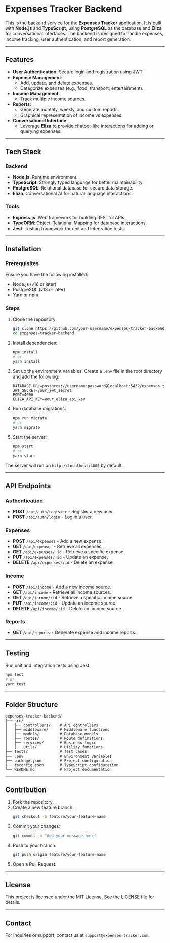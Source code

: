# Expenses Tracker Backend

This is the backend service for the **Expenses Tracker** application. It is built with **Node.js** and **TypeScript**, using **PostgreSQL** as the database and **Eliza** for conversational interfaces. The backend is designed to handle expenses, income tracking, user authentication, and report generation.

---

## Features

- **User Authentication**: Secure login and registration using JWT.
- **Expense Management**:
  - Add, update, and delete expenses.
  - Categorize expenses (e.g., food, transport, entertainment).
- **Income Management**:
  - Track multiple income sources.
- **Reports**:
  - Generate monthly, weekly, and custom reports.
  - Graphical representation of income vs expenses.
- **Conversational Interface**:
  - Leverage **Eliza** to provide chatbot-like interactions for adding or querying expenses.

---

## Tech Stack

### Backend
- **Node.js**: Runtime environment.
- **TypeScript**: Strongly typed language for better maintainability.
- **PostgreSQL**: Relational database for secure data storage.
- **Eliza**: Conversational AI for natural language interactions.

### Tools
- **Express.js**: Web framework for building RESTful APIs.
- **TypeORM**: Object-Relational Mapping for database interactions.
- **Jest**: Testing framework for unit and integration tests.

---

## Installation

### Prerequisites
Ensure you have the following installed:
- Node.js (v16 or later)
- PostgreSQL (v13 or later)
- Yarn or npm

### Steps

1. Clone the repository:
   ```bash
   git clone https://github.com/your-username/expenses-tracker-backend.git
   cd expenses-tracker-backend
   ```

2. Install dependencies:
   ```bash
   npm install
   # or
   yarn install
   ```

3. Set up the environment variables:
   Create a `.env` file in the root directory and add the following:
   ```env
   DATABASE_URL=postgres://username:password@localhost:5432/expenses_tracker
   JWT_SECRET=your_jwt_secret
   PORT=4000
   ELIZA_API_KEY=your_eliza_api_key
   ```

4. Run database migrations:
   ```bash
   npm run migrate
   # or
   yarn migrate
   ```

5. Start the server:
   ```bash
   npm start
   # or
   yarn start
   ```

The server will run on `http://localhost:4000` by default.

---

## API Endpoints

### Authentication
- **POST** `/api/auth/register` - Register a new user.
- **POST** `/api/auth/login` - Log in a user.

### Expenses
- **POST** `/api/expenses` - Add a new expense.
- **GET** `/api/expenses` - Retrieve all expenses.
- **GET** `/api/expenses/:id` - Retrieve a specific expense.
- **PUT** `/api/expenses/:id` - Update an expense.
- **DELETE** `/api/expenses/:id` - Delete an expense.

### Income
- **POST** `/api/income` - Add a new income source.
- **GET** `/api/income` - Retrieve all income sources.
- **GET** `/api/income/:id` - Retrieve a specific income source.
- **PUT** `/api/income/:id` - Update an income source.
- **DELETE** `/api/income/:id` - Delete an income source.

### Reports
- **GET** `/api/reports` - Generate expense and income reports.

---

## Testing

Run unit and integration tests using Jest:
```bash
npm test
# or
yarn test
```

---

## Folder Structure

```
expenses-tracker-backend/
├── src/
│   ├── controllers/    # API controllers
│   ├── middleware/     # Middleware functions
│   ├── models/         # Database models
│   ├── routes/         # Route definitions
│   ├── services/       # Business logic
│   ├── utils/          # Utility functions
├── tests/              # Test cases
├── .env                # Environment variables
├── package.json        # Project configuration
├── tsconfig.json       # TypeScript configuration
└── README.md           # Project documentation
```

---

## Contribution

1. Fork the repository.
2. Create a new feature branch:
   ```bash
   git checkout -b feature/your-feature-name
   ```
3. Commit your changes:
   ```bash
   git commit -m "Add your message here"
   ```
4. Push to your branch:
   ```bash
   git push origin feature/your-feature-name
   ```
5. Open a Pull Request.

---

## License

This project is licensed under the MIT License. See the [LICENSE](LICENSE) file for details.

---

## Contact

For inquiries or support, contact us at `support@expenses-tracker.com`.

